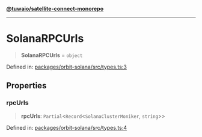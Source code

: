 [**@tuwaio/satellite-connect-monorepo**](../../../README.md)

***

# SolanaRPCUrls

> **SolanaRPCUrls** = `object`

Defined in: [packages/orbit-solana/src/types.ts:3](https://github.com/TuwaIO/satellite-connect/blob/ab2889dc16e93ed4e3266b0857ac4dc0998ff86f/packages/orbit-solana/src/types.ts#L3)

## Properties

### rpcUrls

> **rpcUrls**: `Partial`\<`Record`\<`SolanaClusterMoniker`, `string`\>\>

Defined in: [packages/orbit-solana/src/types.ts:4](https://github.com/TuwaIO/satellite-connect/blob/ab2889dc16e93ed4e3266b0857ac4dc0998ff86f/packages/orbit-solana/src/types.ts#L4)
